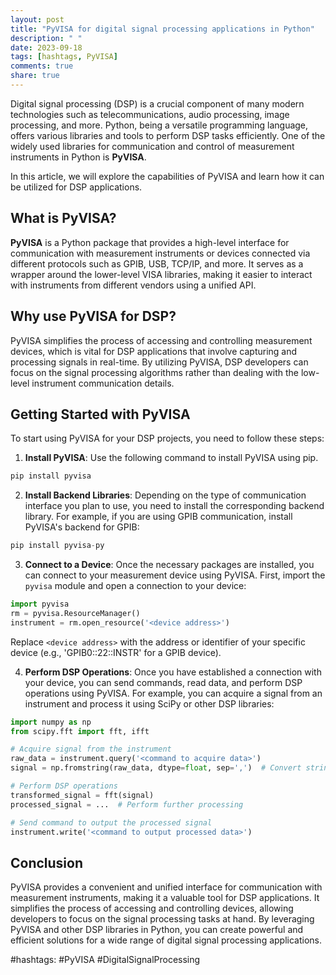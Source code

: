 ```yaml
---
layout: post
title: "PyVISA for digital signal processing applications in Python"
description: " "
date: 2023-09-18
tags: [hashtags, PyVISA]
comments: true
share: true
---
```


Digital signal processing (DSP) is a crucial component of many modern technologies such as telecommunications, audio processing, image processing, and more. Python, being a versatile programming language, offers various libraries and tools to perform DSP tasks efficiently. One of the widely used libraries for communication and control of measurement instruments in Python is **PyVISA**.

In this article, we will explore the capabilities of PyVISA and learn how it can be utilized for DSP applications.

## What is PyVISA?

**PyVISA** is a Python package that provides a high-level interface for communication with measurement instruments or devices connected via different protocols such as GPIB, USB, TCP/IP, and more. It serves as a wrapper around the lower-level VISA libraries, making it easier to interact with instruments from different vendors using a unified API.

## Why use PyVISA for DSP?

PyVISA simplifies the process of accessing and controlling measurement devices, which is vital for DSP applications that involve capturing and processing signals in real-time. By utilizing PyVISA, DSP developers can focus on the signal processing algorithms rather than dealing with the low-level instrument communication details.

## Getting Started with PyVISA

To start using PyVISA for your DSP projects, you need to follow these steps:

1. **Install PyVISA**: Use the following command to install PyVISA using pip.

```python
pip install pyvisa
```

2. **Install Backend Libraries**: Depending on the type of communication interface you plan to use, you need to install the corresponding backend library. For example, if you are using GPIB communication, install PyVISA's backend for GPIB:

```python
pip install pyvisa-py
```

3. **Connect to a Device**: Once the necessary packages are installed, you can connect to your measurement device using PyVISA. First, import the `pyvisa` module and open a connection to your device:

```python
import pyvisa
rm = pyvisa.ResourceManager()
instrument = rm.open_resource('<device address>')
```

Replace `<device address>` with the address or identifier of your specific device (e.g., 'GPIB0::22::INSTR' for a GPIB device).

4. **Perform DSP Operations**: Once you have established a connection with your device, you can send commands, read data, and perform DSP operations using PyVISA. For example, you can acquire a signal from an instrument and process it using SciPy or other DSP libraries:

```python
import numpy as np
from scipy.fft import fft, ifft

# Acquire signal from the instrument
raw_data = instrument.query('<command to acquire data>')
signal = np.fromstring(raw_data, dtype=float, sep=',')  # Convert string data to numpy array

# Perform DSP operations
transformed_signal = fft(signal)
processed_signal = ...  # Perform further processing

# Send command to output the processed signal
instrument.write('<command to output processed data>')
```

## Conclusion

PyVISA provides a convenient and unified interface for communication with measurement instruments, making it a valuable tool for DSP applications. It simplifies the process of accessing and controlling devices, allowing developers to focus on the signal processing tasks at hand. By leveraging PyVISA and other DSP libraries in Python, you can create powerful and efficient solutions for a wide range of digital signal processing applications.

#hashtags: #PyVISA #DigitalSignalProcessing